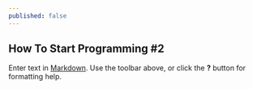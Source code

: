 ```yaml
---
published: false
---
```

## How To Start Programming #2

Enter text in [Markdown](http://daringfireball.net/projects/markdown/). Use the toolbar above, or click the **?** button for formatting help.
